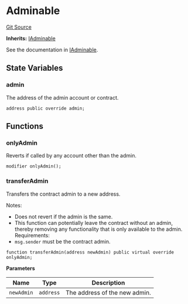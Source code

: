 # Adminable

[Git Source](https://github.com/sablier-labs/v2-core/blob/e080f20eafef0fc18049bcc77f1694db043860f1/src/abstracts/Adminable.sol)

**Inherits:** [IAdminable](/docs/contracts/v2/reference/core/interfaces/interface.IAdminable.md)

See the documentation in [IAdminable](/docs/contracts/v2/reference/core/interfaces/interface.IAdminable.md).

## State Variables

### admin

The address of the admin account or contract.

```solidity
address public override admin;
```

## Functions

### onlyAdmin

Reverts if called by any account other than the admin.

```solidity
modifier onlyAdmin();
```

### transferAdmin

Transfers the contract admin to a new address.

Notes:

- Does not revert if the admin is the same.
- This function can potentially leave the contract without an admin, thereby removing any functionality that is only
  available to the admin. Requirements:
- `msg.sender` must be the contract admin.

```solidity
function transferAdmin(address newAdmin) public virtual override onlyAdmin;
```

**Parameters**

| Name       | Type      | Description                   |
| ---------- | --------- | ----------------------------- |
| `newAdmin` | `address` | The address of the new admin. |

